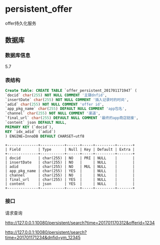 # persistent_offer
offer持久化服务

## 数据库
### 数据库信息
5.7

### 表结构

```sql
Create Table: CREATE TABLE `offer_persistent_201701171947` (
`docid` char(255) NOT NULL COMMENT '主键dnfid',
`insertDate` char(255) NOT NULL COMMENT '插入记录时的时间',
`adid` char(255) NOT NULL COMMENT 'offer id',
`app_pkg_name` char(255) DEFAULT NULL COMMENT 'app包名',
`channel` char(255) NOT NULL COMMENT '渠道',
`final_url` char(255) DEFAULT NULL COMMENT '最终的app商店链接',
`content` json DEFAULT NULL,
PRIMARY KEY (`docid`),
KEY `idx_adid` (`adid`)
) ENGINE=InnoDB DEFAULT CHARSET=utf8
```

```
+--------------+-----------+------+-----+---------+-------+
| Field        | Type      | Null | Key | Default | Extra |
+--------------+-----------+------+-----+---------+-------+
| docid        | char(255) | NO   | PRI | NULL    |       |
| insertDate   | char(255) | NO   |     | NULL    |       |
| adid         | char(255) | NO   | MUL | NULL    |       |
| app_pkg_name | char(255) | YES  |     | NULL    |       |
| channel      | char(255) | NO   |     | NULL    |       |
| final_url    | char(255) | YES  |     | NULL    |       |
| content      | json      | YES  |     | NULL    |       |
+--------------+-----------+------+-----+---------+-------+
```

### 接口

请求查询

http://127.0.0.1:10080/persistent/search?time=201701170312&offerid=1234

http://127.0.0.1:10080/persistent/search?time=201701171234&dnfid=ym_12345
